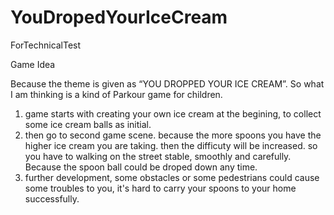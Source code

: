 # YouDropedYourIceCream

ForTechnicalTest


Game Idea  

Because the theme is given as “YOU DROPPED YOUR ICE CREAM”. So what I am thinking is a kind of Parkour game for children.
1. game starts with creating your own ice cream at the begining, to collect some ice cream balls as initial.
2. then go to second game scene. because the more spoons you have the higher ice cream you are taking. then the difficuty will be increased. so you have to walking on the street stable, smoothly and carefully. Because the spoon ball could be droped down any time. 
3. further development, some obstacles or some pedestrians could cause some troubles to you, it's hard to carry your spoons to your home successfully.    
